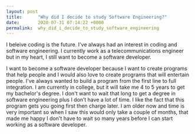 ```yaml
---
layout: post
title:      "Why did I decide to study Software Engineering?"
date:       2020-07-31 07:14:22 +0000
permalink:  why_did_i_decide_to_study_software_engineering
---
```



I beleive coding is the future. I've always had an interest in coding and software engineering. I currently work as a telecommunications engineer but in my heart, I still want to become a software developer. 

I want to become a software developer because I want to create programs that help people and I would also love to create programs that will entertain people. I've always wanted to build a program from the first line to full integration. 
I am currently in college, but it will take me 4 to 5 years to get my bachelor's degree. I don't want to wait that long to get a degree in software engineering plus I don’t have a lot of time. 
I like the fact that this program gets you going first then charge later. I am older now and time is very important so when I saw this would only take a couple of months, that made me happy I don't have to wait so many years before I can start working as a software developer. 
